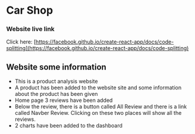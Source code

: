 # Car Shop

### Website live link

Click here: [https://facebook.github.io/create-react-app/docs/code-splitting](https://facebook.github.io/create-react-app/docs/code-splitting)

## Website some information
* This is a product analysis website
* A product has been added to the website site and some information about the product has been given
* Home page 3 reviews have been added
* Below the review, there is a button called All Review and there is a link called Navber Review. Clicking on these two places will show all the reviews.
* 2 charts have been added to the dashboard


